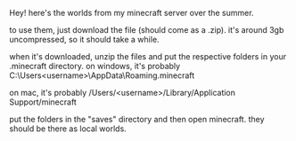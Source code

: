 Hey! here's the worlds from my minecraft server over the summer.

to use them, just download the file (should come as a .zip). it's around 3gb uncompressed, so it should take a while.

when it's downloaded, unzip the files and put the respective folders in your .minecraft directory. on windows, it's probably C:\Users\<username>\AppData\Roaming\.minecraft

on mac, it's probably /Users/\<username\>/Library/Application Support/minecraft


put the folders in the "saves" directory and then open minecraft. they should be there as local worlds.
